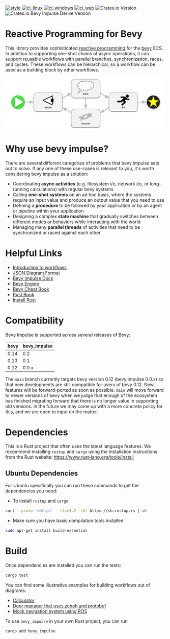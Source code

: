 [![style](https://github.com/open-rmf/bevy_impulse/actions/workflows/style.yaml/badge.svg)](https://github.com/open-rmf/bevy_impulse/actions/workflows/style.yaml)
[![ci_linux](https://github.com/open-rmf/bevy_impulse/actions/workflows/ci_linux.yaml/badge.svg)](https://github.com/open-rmf/bevy_impulse/actions/workflows/ci_linux.yaml)
[![ci_windows](https://github.com/open-rmf/bevy_impulse/actions/workflows/ci_windows.yaml/badge.svg)](https://github.com/open-rmf/bevy_impulse/actions/workflows/ci_windows.yaml)
[![ci_web](https://github.com/open-rmf/bevy_impulse/actions/workflows/ci_web.yaml/badge.svg)](https://github.com/open-rmf/bevy_impulse/actions/workflows/ci_web.yaml)
![Crates.io Version](https://img.shields.io/crates/v/bevy_impulse)
![Crates.io Bevy Impulse Derive Version](https://img.shields.io/crates/v/bevy_impulse_derive)


# Reactive Programming for Bevy

This library provides sophisticated [reactive programming](https://en.wikipedia.org/wiki/Reactive_programming) for the [bevy](https://bevyengine.org/) ECS. In addition to supporting one-shot chains of async operations, it can support reusable workflows with parallel branches, synchronization, races, and cycles. These workflows can be hierarchical, so a workflow can be used as a building block by other workflows.

![sense-think-act workflow](assets/figures/sense-think-act_workflow.svg)

# Why use bevy impulse?

There are several different categories of problems that bevy impulse sets out to solve. If any one of these use-cases is relevant to you, it's worth considering bevy impulse as a solution:

* Coordinating **async activities** (e.g. filesystem i/o, network i/o, or long-running calculations) with regular bevy systems
* Calling **one-shot systems** on an ad hoc basis, where the systems require an input value and produce an output value that you need to use
* Defining a **procedure** to be followed by your application or by an agent or pipeline within your application
* Designing a complex **state machine** that gradually switches between different modes or behaviors while interacting with the world
* Managing many **parallel threads** of activities that need to be synchronized or raced against each other

# Helpful Links

 * [Introduction to workflows](https://docs.google.com/presentation/d/1_vJTyFKOB1T0ylCbp1jG72tn8AXYQOKgTGh9En9si-w/edit?usp=sharing)
 * [JSON Diagram Format](https://docs.google.com/presentation/d/1ShGRrbXtZYzaHTS-bPCU0nSmY-716OiFiB1VjGGTCfw/edit?usp=sharing)
 * [Bevy Impulse Docs](https://docs.rs/bevy_impulse/latest/bevy_impulse/)
 * [Bevy Engine](https://bevyengine.org/)
 * [Bevy Cheat Book](https://bevy-cheatbook.github.io/)
 * [Rust Book](https://doc.rust-lang.org/stable/book/)
 * [Install Rust](https://www.rust-lang.org/tools/install)

# Compatibility

Bevy Impulse is supported across several releases of Bevy:

| bevy | bevy_impulse |
|------|--------------|
|0.14  | 0.2          |
|0.13  | 0.1          |
|0.12  | 0.0.x        |

The `main` branch currently targets bevy version 0.12 (bevy impulse 0.0.x)
so that new developments are still compatible for users of bevy 0.12. New features
will be forward-ported as soon as possible. `main` will move forward to newer
versions of bevy when we judge that enough of the ecosystem has finished migrating
forward that there is no longer value in supporting old versions. In the future
we may come up with a more concrete policy for this, and we are open to input on
the matter.

# Dependencies

This is a Rust project that often uses the latest language features. We recommend
installing `rustup` and `cargo` using the installation instructions from the Rust
website: https://www.rust-lang.org/tools/install

## Ubuntu Dependencies

For Ubuntu specifically you can run these commands to get the dependencies you need:

* To install `rustup` and `cargo`
```bash
curl --proto '=https' --tlsv1.2 -sSf https://sh.rustup.rs | sh
```

* Make sure you have basic compilation tools installed
```bash
sudo apt-get install build-essential
```

# Build

Once dependencies are installed you can run the tests:

```bash
cargo test
```

You can find some illustrative examples for building workflows out of diagrams:
* [Calculator](examples/diagram/calculator)
* [Door manager that uses zenoh and protobuf](examples/zenoh-examples)
* [Mock navigation system using ROS](https://github.com/open-rmf/ros2-impulse-examples)

To use `bevy_impulse` in your own Rust project, you can run

```bash
cargo add bevy_impulse
```
